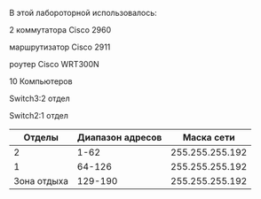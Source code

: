 

В этой лабороторной использовалось:

2 коммутатора Cisco 2960

маршрутизатор Cisco 2911

роутер Cisco WRT300N

10 Компьютеров

Switch3:2 отдел

Switch2:1 отдел

| Отделы | Диапазон адресов | Маска сети |
| ------------ | -------------- | ------------ |
| 2 |  1-62  | 255.255.255.192 |
| 1 |  64-126  | 255.255.255.192 |
| Зона отдыха |  129-190  | 255.255.255.192 |
